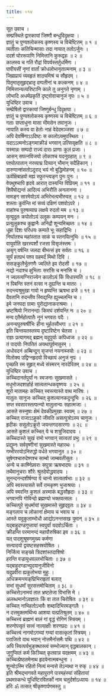```yaml
---
title: ०१४
---
```

सूत उवाच ।  
सम्प्रस्थिते द्वारकायां जिष्णौ बन्धुदिदृक्षया ।  
ज्ञातुं च पुण्यश्लोकस्य कृष्णस्य च विचेष्टितम् ॥ १ ॥  
व्यतीताः कतिचिन्मासाः तदा नायात् ततोऽर्जुनः ।  
ददर्श घोररूपाणि निमित्तानि कुरूद्वहः ॥ २ ॥  
कालस्य च गतिं रौद्रां विपर्यस्तर्तुधर्मिणः ।  
पापीयसीं नृणां वार्तां क्रोधलोभानृतात्मनाम् ॥ ३ ॥  
जिह्मप्रायं व्यवहृतं शाठ्यमिश्रं च सौहृदम् ।  
पितृमातृसुहृद्भ्रातृ दम्पतीनां च कल्कनम् ॥ ४ ॥  
निमित्तान्यत्यरिष्टानि काले तु अनुगते नृणाम् ।  
लोभादि अधर्मप्रकृतिं दृष्ट्वोवाचानुजं नृपः ॥ ५ ॥  
युधिष्ठिर उवाच ।  
सम्प्रेषितो द्वारकायां जिष्णुर्बन्धु दिदृक्षया ।  
ज्ञातुं च पुण्यश्लोकस्य कृष्णस्य च विचेष्टितम् ॥ ६ ॥  
गताः सप्ताधुना मासा भीमसेन तवानुजः ।  
नायाति कस्य वा हेतोः नाहं वेदेदमञ्जसा ॥ ७ ॥  
अपि देवर्षिणाऽऽदिष्टः स कालोऽयमुपस्थितः ।  
यदाऽऽत्मनोऽङ्‌गमाक्रीडं भगवान् उत्सिसृक्षति ॥ ८ ॥  
यस्मान्नः सम्पदो राज्यं दाराः प्राणाः कुलं प्रजाः ।  
आसन् सपत्नविजयो लोकाश्च यदनुग्रहात् ॥ ९ ॥  
पश्योत्पातान् नरव्याघ्र दिव्यान् भौमान् सदैहिकान् ।  
दारुणान्शंसतोऽदूराद् भयं नो बुद्धिमोहनम् ॥ १० ॥  
ऊर्वक्षिबाहवो मह्यं स्फुरन्त्यङ्‌ग पुनः पुनः ।  
वेपथुश्चापि हृदये आरात् दास्यन्ति विप्रियम् ॥ ११ ॥  
शिवैषोद्यन्तं आदित्यं अभिरौति अनलानना ।  
मामङ्‌ग सारमेयोऽयं अभिरेभत्यभीरुवत् ॥ १२ ॥  
शस्ताः कुर्वन्ति मां सव्यं दक्षिणं पशवोऽपरे ।  
वाहांश्च पुरुषव्याघ्र लक्षये रुदतो मम ॥ १३ ॥  
मृत्युदूतः कपोतोऽयं उलूकः कम्पयन् मनः ।  
प्रत्युलूकश्च कुह्वानैः अनिद्रौ शून्यमिच्छतः ॥ १४ ॥  
धूम्रा दिशः परिधयः कम्पते भूः सहाद्रिभिः ।  
निर्घातश्च महांस्तात साकं च स्तनयित्नुभिः ॥ १५ ॥  
वायुर्वाति खरस्पर्शो रजसा विसृजंस्तमः ।  
असृग् वर्षन्ति जलदा बीभत्सं इव सर्वतः ॥ १६ ॥  
सूर्यं हतप्रभं पश्य ग्रहमर्दं मिथो दिवि ।  
ससङ्‌कुलैर्भूतगणैः ज्वलिते इव रोदसी ॥ १७ ॥  
नद्यो नदाश्च क्षुभिताः सरांसि च मनांसि च ।  
न ज्वलत्यग्निराज्येन कालोऽयं किं विधास्यति ॥ १८ ॥  
न पिबन्ति स्तनं वत्सा न दुह्यन्ति च मातरः ।  
रुदन्त्यश्रुमुखा गावो न हृष्यन्ति ऋषभा व्रजे ॥ १९ ॥  
दैवतानि रुदन्तीव स्विद्यन्ति ह्युच्चलन्ति च ।  
इमे जनपदा ग्रामाः पुरोद्यानाकराश्रमाः ।  
भ्रष्टश्रियो निरानन्दाः किमघं दर्शयन्ति नः ॥ २० ॥  
मन्य एतैर्महोत्पातैः नूनं भगवतः पदैः ।  
अनन्यपुरुषश्रीभिः हीना भूर्हतसौभगा ॥ २१ ॥  
इति चिन्तयतस्तस्य दृष्टारिष्टेन चेतसा ।  
राज्ञः प्रत्यागमद् ब्रह्मन् यदुपुर्याः कपिध्वजः ॥ २२ ॥  
तं पादयोः निपतितं अयथापूर्वमातुरम् ।  
अधोवदनं अब्बिन्दून् सृजन्तं नयनाब्जयोः ॥ २३ ॥  
विलोक्य उद्विग्नहृदयो विच्छायं अनुजं नृपः ।  
पृच्छति स्म सुहृत् मध्ये संस्मरन् नारदेरितम् ॥ २४ ॥  
युधिष्ठिर उवाच ।  
कच्चिदानर्तपुर्यां नः स्वजनाः सुखमासते ।  
मधुभोजदशार्हार्ह सात्वतान्धकवृष्णयः ॥ २५ ॥  
शूरो मातामहः कच्चित् स्वस्त्यास्ते वाथ मारिषः ।  
मातुलः सानुजः कच्चित् कुशल्यानकदुन्दुभिः ॥ २६ ॥  
सप्त स्वसारस्तत्पत्न्यो मातुलान्यः सहात्मजाः ।  
आसते सस्नुषाः क्षेमं देवकीप्रमुखाः स्वयम् ॥ २७ ॥  
कच्चित् राजाऽऽहुको जीवति असत्पुत्रोऽस्य चानुजः ।  
हृदीकः ससुतोऽक्रूरो जयन्तगदसारणाः ॥ २८ ॥  
आसते कुशलं कच्चित् ये च शत्रुजिदादयः ।  
कच्चिदास्ते सुखं रामो भगवान् सात्वतां प्रभुः ॥ २९ ॥  
प्रद्युम्नः सर्ववृष्णीनां सुखमास्ते महारथः ।  
गम्भीररयोऽनिरुद्धो वर्धते भगवानुत ॥ ३० ॥  
सुषेणश्चारुदेष्णश्च साम्बो जाम्बवतीसुतः ।  
अन्ये च कार्ष्णिप्रवराः सपुत्रा ऋषभादयः ॥ ३१ ॥  
तथैवानुचराः शौरेः श्रुतदेवोद्धवादयः ।  
सुनन्दनन्दशीर्षण्या ये चान्ये सात्वतर्षभाः ॥ ३२ ॥  
अपि स्वस्त्यासते सर्वे रामकृष्ण भुजाश्रयाः ।  
अपि स्मरन्ति कुशलं अस्माकं बद्धसौहृदाः ॥ ३३ ॥  
भगवानपि गोविन्दो ब्रह्मण्यो भक्तवत्सलः ।  
कच्चित्पुरे सुधर्मायां सुखमास्ते सुहृद्‌वृतः ॥ ३४ ॥  
मङ्‌गलाय च लोकानां क्षेमाय च भवाय च ।  
आस्ते यदुकुलाम्भोधौ आद्योऽनन्तसखः पुमान् ॥ ३५ ॥  
यद्बाहुदण्डगुप्तायां स्वपुर्यां यदवोऽर्चिताः ।  
क्रीडन्ति परमानन्दं महापौरुषिका इव ॥ ३६ ॥  
यत् पादशुश्रूषणमुख्य कर्मणा  
सत्यादयो द्व्यष्टसहस्रयोषितः ।  
निर्जित्य सङ्‌ख्ये त्रिदशांस्तदाशिषो  
हरन्ति वज्रायुधवल्लभोचिताः ॥ ३७ ॥  
यद्बाहुदण्डाभ्युदयानुजीविनो  
यदुप्रवीरा ह्यकुतोभया मुहुः ।  
अधिक्रमन्त्यङ्‌घ्रिभिराहृतां बलात्  
सभां सुधर्मां सुरसत्तमोचिताम् ॥ ३८ ॥  
कच्चित्तेऽनामयं तात भ्रष्टतेजा विभासि मे ।  
अलब्धमानोऽवज्ञातः किं वा तात चिरोषितः ॥ ३९ ॥  
कच्चित् नाभिहतोऽभावैः शब्दादिभिरमङ्‌गलैः ।  
न दत्तमुक्तमर्थिभ्य आशया यत्प्रतिश्रुतम् ॥ ४० ॥  
कच्चित्त्वं ब्राह्मणं बालं गां वृद्धं रोगिणं स्त्रियम् ।  
शरणोपसृतं सत्त्वं नात्याक्षीः शरणप्रदः ॥ ४१ ॥  
कच्चित्त्वं नागमोऽगम्यां गम्यां वासत्कृतां स्त्रियम् ।  
पराजितो वाथ भवान् नोत्तमैर्नासमैः पथि ॥ ४२ ॥  
अपि स्वित्पर्यभुङ्‌क्थास्त्वं सम्भोज्यान् वृद्धबालकान् ।  
जुगुप्सितं कर्म किञ्चित् कृतवान्न यदक्षमम् ॥ ४३ ॥  
कच्चित्प्रेष्ठतमेनाथ हृदयेनात्मबन्धुना ।  
शून्योऽस्मि रहितो नित्यं मन्यसे तेऽन्यथा न रुक् ॥ ४४ ॥  
इति श्रीमद्‌भागवते महापुराणे पारमहंस्यां संहितायां  
प्रथमस्कन्धे युधिष्टिरवितर्को नाम चतुर्दशोऽध्यायः ॥ १४ ॥  
हरिः ॐ तत्सत् श्रीकृष्णार्पणमस्तु ॥